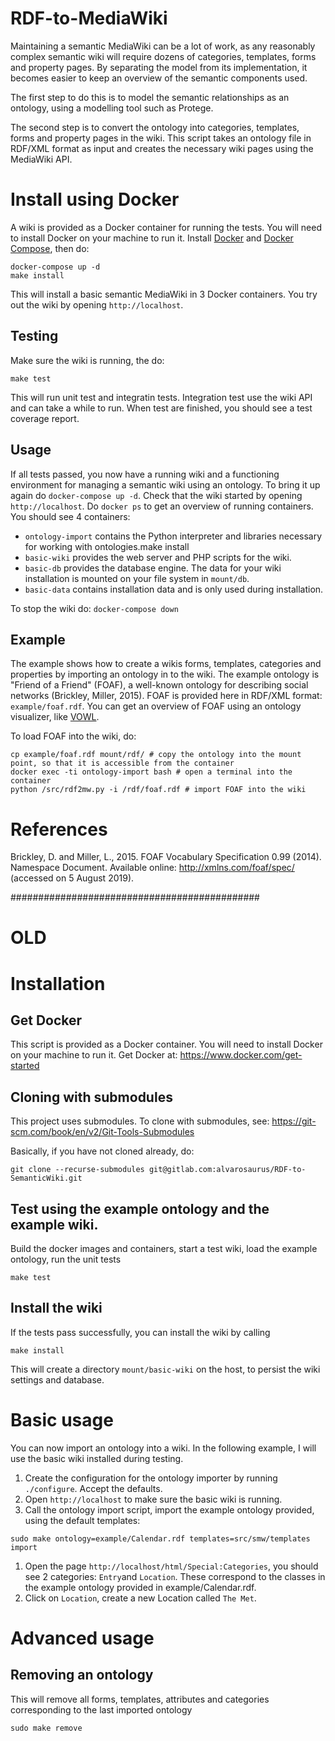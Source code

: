 
# RDF-to-MediaWiki
Maintaining a semantic MediaWiki can be a lot of work, as any reasonably complex semantic wiki will require dozens of categories, templates, forms and property pages.
By separating the model from its implementation, it becomes easier to keep an overview of the semantic components used.

The first step to do this is to model the semantic relationships as an ontology, using a modelling tool such as Protege.

The second step is to convert the ontology into categories, templates, forms and property pages in the wiki. This script takes an ontology file in RDF/XML format as input and creates the necessary wiki pages using the MediaWiki API.

# Install using Docker
A wiki is provided as a Docker container for running the tests. You will need to install Docker on your machine to run it. Install [Docker](https://docs.docker.com/install/) and [Docker Compose](https://docs.docker.com/compose/install/), then do:
```
docker-compose up -d
make install
```
This will install a basic semantic MediaWiki in 3 Docker containers. You try out the wiki by opening `http://localhost`.

## Testing
Make sure the wiki is running, the do:
```
make test
```
This will run unit test and integratin tests. Integration test use the wiki API and can take a while to run.
When test are finished, you should see a test coverage report.

## Usage
If all tests passed, you now have a running wiki and a functioning environment for managing a semantic wiki using an ontology.
To bring it up again do `docker-compose up -d`. Check that the wiki started by opening `http://localhost`.
Do `docker ps` to get an overview of running containers.
You should see 4 containers:
* `ontology-import` contains the Python interpreter and libraries necessary for working with ontologies.make install
* `basic-wiki` provides the web server and PHP scripts for the wiki.
* `basic-db` provides the database engine. The data for your wiki installation is mounted on your file system in `mount/db`.
* `basic-data` contains installation data and is only used during installation.

To stop the wiki do: `docker-compose down`

## Example
The example shows how to create a wikis forms, templates, categories and properties by importing an ontology in to the wiki.
The example ontology is "Friend of a Friend" (FOAF), a well-known ontology for describing social networks (Brickley, Miller, 2015).
FOAF is provided here in RDF/XML format: `example/foaf.rdf`. You can get an overview of FOAF using an ontology visualizer, like [VOWL](http://www.visualdataweb.de/webvowl/).

To load FOAF into the wiki, do:
```
cp example/foaf.rdf mount/rdf/ # copy the ontology into the mount point, so that it is accessible from the container
docker exec -ti ontology-import bash # open a terminal into the container
python /src/rdf2mw.py -i /rdf/foaf.rdf # import FOAF into the wiki
```

# References
Brickley, D. and Miller, L., 2015. FOAF Vocabulary Specification 0.99 (2014). Namespace Document. Available online: http://xmlns.com/foaf/spec/ (accessed on 5 August 2019).

#############################################
# OLD
# Installation
## Get Docker
This script is provided as a Docker container. You will need to install Docker on your machine to run it. Get Docker at: https://www.docker.com/get-started

## Cloning with submodules
This project uses submodules. To clone with submodules, see: https://git-scm.com/book/en/v2/Git-Tools-Submodules

Basically, if you have not cloned already, do:
```
git clone --recurse-submodules git@gitlab.com:alvarosaurus/RDF-to-SemanticWiki.git
```

## Test using the example ontology and the example wiki.
Build the docker images and containers, start a test wiki, load the example ontology, run the unit tests
```
make test
```

## Install the wiki
If the tests pass successfully, you can install the wiki by calling
```
make install
```
This will create a directory `mount/basic-wiki` on the host, to persist the wiki settings and database.

# Basic usage
You can now import an ontology into a wiki. In the following example, I will use the basic wiki installed during testing.

1. Create the configuration for the ontology importer by running ```./configure```. Accept the defaults.
2. Open `http://localhost` to make sure the basic wiki is running.
3. Call the ontology import script, import the example ontology provided, using the default templates:
```
sudo make ontology=example/Calendar.rdf templates=src/smw/templates import
```

1. Open the page `http://localhost/html/Special:Categories`, you should see 2 categories: `Entry`and `Location`.
These correspond to the classes in the example ontology provided in example/Calendar.rdf.
2. Click on `Location`, create a new Location called `The Met`.

# Advanced usage
## Removing an ontology
This will remove all forms, templates, attributes and categories corresponding to the last imported ontology
```
sudo make remove
```
